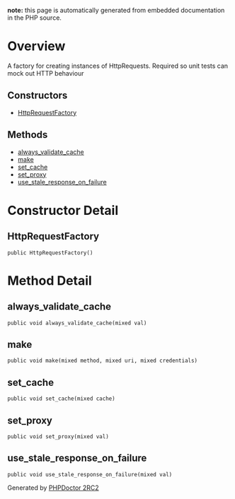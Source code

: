 **note:** this page is automatically generated from embedded documentation in the PHP source.

# Overview #

A factory for creating instances of HttpRequests. Required so unit tests can mock out HTTP behaviour

## Constructors ##
  * [HttpRequestFactory](#HttpRequestFactory.md)
## Methods ##
  * [always\_validate\_cache](#always_validate_cache.md)
  * [make](#make.md)
  * [set\_cache](#set_cache.md)
  * [set\_proxy](#set_proxy.md)
  * [use\_stale\_response\_on\_failure](#use_stale_response_on_failure.md)

# Constructor Detail #

## HttpRequestFactory ##

```
public HttpRequestFactory()
```



# Method Detail #

## always\_validate\_cache ##

```
public void always_validate_cache(mixed val)
```



## make ##

```
public void make(mixed method, mixed uri, mixed credentials)
```



## set\_cache ##

```
public void set_cache(mixed cache)
```



## set\_proxy ##

```
public void set_proxy(mixed val)
```



## use\_stale\_response\_on\_failure ##

```
public void use_stale_response_on_failure(mixed val)
```





Generated by [PHPDoctor 2RC2](http://phpdoctor.sourceforge.net/)
